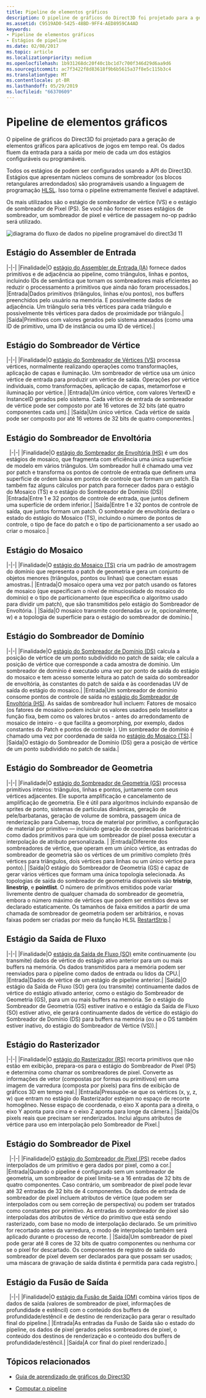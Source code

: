 ```yaml
---
title: Pipeline de elementos gráficos
description: O pipeline de gráficos do Direct3D foi projetado para a geração de elementos gráficos para aplicativos de jogos em tempo real. Os dados fluem da entrada para a saída por meio de cada um dos estágios configuráveis ou programáveis.
ms.assetid: C9519AD0-5425-48BD-9FF4-AED8959CA4AD
keywords:
- Pipeline de elementos gráficos
- Estágios de pipeline
ms.date: 02/08/2017
ms.topic: article
ms.localizationpriority: medium
ms.openlocfilehash: 1b931268dc20f40c1bc1d7c700f346d29d6aa9d6
ms.sourcegitcommit: ac7f3422f8d83618f9b6b5615a37f8e5c115b3c4
ms.translationtype: MT
ms.contentlocale: pt-BR
ms.lasthandoff: 05/29/2019
ms.locfileid: "66370609"
---
```

# <a name="graphics-pipeline"></a>Pipeline de elementos gráficos


O pipeline de gráficos do Direct3D foi projetado para a geração de elementos gráficos para aplicativos de jogos em tempo real. Os dados fluem da entrada para a saída por meio de cada um dos estágios configuráveis ou programáveis.

Todos os estágios de podem ser configurados usando a API do Direct3D. Estágios que apresentam núcleos comuns de sombreador (os blocos retangulares arredondados) são programáveis usando a linguagem de programação [HLSL](https://docs.microsoft.com/windows/desktop/direct3dhlsl/dx-graphics-hlsl). Isso torna o pipeline extremamente flexível e adaptável.

Os mais utilizados são o estágio de sombreador de vértice (VS) e o estágio de sombreador de Pixel (PS). Se você não fornecer esses estágios de sombreador, um sombreador de pixel e vértice de passagem no-op padrão será utilizado.

![diagrama do fluxo de dados no pipeline programável do direct3d 11](images/d3d11-pipeline-stages.jpg)

## <a name="input-assembler-stage"></a>Estágio do Assembler de Entrada

|-|-| |Finalidade|O [estágio do Assembler de Entrada (IA)](input-assembler-stage--ia-.md) fornece dados primitivos e de adjacência ao pipeline, como triângulos, linhas e pontos, incluindo IDs de semântica que tornam os sombreadores mais eficientes ao reduzir o processamento a primitivos que ainda não foram processados.| |Entrada|Dados primitivos (triângulos, linhas e/ou pontos), nos buffers preenchidos pelo usuário na memória. E possivelmente dados de adjacência. Um triângulo seria três vértices para cada triângulo e possivelmente três vértices para dados de proximidade por triângulo.| |Saída|Primitivos com valores gerados pelo sistema anexados (como uma ID de primitivo, uma ID de instância ou uma ID de vértice).|

## <a name="vertex-shader-stage"></a>Estágio do Sombreador de Vértice

|-|-| |Finalidade|O [estágio do Sombreador de Vértices (VS)](vertex-shader-stage--vs-.md) processa vértices, normalmente realizando operações como transformações, aplicação de capas e iluminação. Um sombreador de vértice usa um único vértice de entrada para produzir um vértice de saída. Operações por vértice individuais, como transformações, aplicação de capas, metamorfose e iluminação por vértice.| |Entrada|Um único vértice, com valores VertexID e InstanceID gerados pelo sistema. Cada vértice de entrada de sombreador de vértice pode ser composto por até 16 vetores de 32 bits (até quatro componentes cada um).| |Saída|Um único vértice. Cada vértice de saída pode ser composto por até 16 vetores de 32 bits de quatro componentes.|
 
## <a name="hull-shader-stage"></a>Estágio do Sombreador de Envoltória
 
|-|-| |Finalidade|O [estágio do Sombreador de Envoltória (HS)](hull-shader-stage--hs-.md) é um dos estágios de mosaico, que fragmenta com eficiência uma única superfície de modelo em vários triângulos. Um sombreador hull é chamado uma vez por patch e transforma os pontos de controle de entrada que definem uma superfície de ordem baixa em pontos de controle que formam um patch. Ela também faz alguns cálculos por patch para fornecer dados para o estágio do Mosaico (TS) e o estágio do Sombreador de Domínio (DS)| |Entrada|Entre 1 e 32 pontos de controle de entrada, que juntos definem uma superfície de ordem inferior.| |Saída|Entre 1 e 32 pontos de controle de saída, que juntos formam um patch. O sombreador de envoltória declara o estado do estágio do Mosaico (TS), incluindo o número de pontos de controle, o tipo de face do patch e o tipo de particionamento a ser usado ao criar o mosaico.|

## <a name="tessellator-stage"></a>Estágio do Mosaico

|-|-| |Finalidade|O [estágio do Mosaico (TS)](tessellator-stage--ts-.md) cria um padrão de amostragem do domínio que representa o patch de geometria e gera um conjunto de objetos menores (triângulos, pontos ou linhas) que conectam essas amostras.| |Entrada|O mosaico opera uma vez por patch usando os fatores de mosaico (que especificam o nível de minuciosidade do mosaico do domínio) e o tipo de particionamento (que especifica o algoritmo usado para dividir um patch), que são transmitidos pelo estágio do Sombreador de Envoltória. | |Saída|O mosaico transmite coordenadas uv (e, opcionalmente, w) e a topologia de superfície para o estágio do sombreador de domínio.|

## <a name="domain-shader-stage"></a>Estágio do Sombreador de Domínio

|-|-| |Finalidade|O [estágio do Sombreador de Domínio (DS)](domain-shader-stage--ds-.md) calcula a posição de vértice de um ponto subdividido no patch de saída; ele calcula a posição de vértice que corresponde a cada amostra de domínio. Um sombreador de domínio é executado uma vez por ponto de saída do estágio do mosaico e tem acesso somente leitura ao patch de saída do sombreador de envoltória, às constantes do patch de saída e às coordenadas UV de saída do estágio do mosaico.| |Entrada|Um sombreador de domínio consome pontos de controle de saída no [estágio do Sombreador de Envoltória (HS)](hull-shader-stage--hs-.md). As saídas de sombreador hull incluem: Fatores de mosaico (os fatores de mosaico podem incluir os valores usados pelo tessellator a função fixa, bem como os valores brutos - antes do arredondamento de mosaico de inteiro - o que facilita a geomorphing, por exemplo, dados constantes do Patch e pontos de controle ). Um sombreador de domínio é chamado uma vez por coordenada de saída no [estágio do Mosaico (TS)](tessellator-stage--ts-.md).| |Saída|O estágio do Sombreador de Domínio (DS) gera a posição de vértice de um ponto subdividido no patch de saída.|

## <a name="geometry-shader-stage"></a>Estágio do Sombreador de Geometria

|-|-| |Finalidade|O [estágio do Sombreador de Geometria (GS)](geometry-shader-stage--gs-.md) processa primitivos inteiros: triângulos, linhas e pontos, juntamente com seus vértices adjacentes. Ele suporta amplificação e cancelamento de amplificação de geometria. Ele é útil para algoritmos incluindo expansão de sprites de ponto, sistemas de partículas dinâmicas, geração de pele/barbatanas, geração de volume de sombra, passagem única de renderização para Cubemap, troca de material por primitivo, a configuração de material por primitivo — incluindo geração de coordenadas baricêntricas como dados primitivos para que um sombreador de pixel possa executar a interpolação de atributo personalizada. | |Entrada|Diferente dos sombreadores de vértice, que operam em um único vértice, as entradas do sombreador de geometria são os vértices de um primitivo completo (três vértices para triângulos, dois vértices para linhas ou um único vértice para ponto).| |Saída|O estágio do Sombreador de Geometria (GS) é capaz de gerar vários vértices que formam uma única topologia selecionada. As topologias de saída do sombreador de geometria disponíveis são <strong>tristrip</strong>, <strong>linestrip</strong>, e <strong>pointlist</strong>. O número de primitivos emitidos pode variar livremente dentro de qualquer chamada do sombreador de geometria, embora o número máximo de vértices que podem ser emitidos deva ser declarado estaticamente. Os tamanhos de faixa emitidos a partir de uma chamada de sombreador de geometria podem ser arbitrários, e novas faixas podem ser criadas por meio da função HLSL [RestartStrip](https://docs.microsoft.com/windows/desktop/direct3dhlsl/dx-graphics-hlsl-so-restartstrip).|

## <a name="stream-output-stage"></a>Estágio da Saída de Fluxo

|-|-| |Finalidade|O [estágio da Saída de Fluxo (SO)](stream-output-stage--so-.md) emite continuamente (ou transmite) dados de vértice do estágio ativo anterior para um ou mais buffers na memória. Os dados transmitidos para a memória podem ser reenviados para o pipeline como dados de entrada ou lidos da CPU.| |Entrada|Dados de vértice de um estágio de pipeline anterior.| |Saída|O estágio da Saída de Fluxo (SO) gera (ou transmite) continuamente dados de vértice do estágio ativado anterior, como o estágio do Sombreador de Geometria (GS), para um ou mais buffers na memória. Se o estágio do Sombreador de Geometria (GS) estiver inativo e o estágio da Saída de Fluxo (SO) estiver ativo, ele gerará continuamente dados de vértice do estágio do Sombreador de Domínio (DS) para buffers na memória (ou se o DS também estiver inativo, do estágio do Sombreador de Vértice (VS)).|

## <a name="rasterizer-stage"></a>Estágio do Rasterizador

|-|-| |Finalidade|O [estágio do Rasterizador (RS)](rasterizer-stage--rs-.md) recorta primitivos que não estão em exibição, prepara-os para o estágio do Sombreador de Pixel (PS) e determina como chamar os sombreadores de pixel. Converte as informações de vetor (compostas por formas ou primitivos) em uma imagem de varredura (composta por pixels) para fins de exibição de gráficos 3D em tempo real.| |Entrada|Pressupõe-se que os vértices (x, y, z, w) que entram no estágio do Rasterizador estejam no espaço de recorte homogêneo. Nesse espaço de coordenada, o eixo X aponta para a direita, o eixo Y aponta para cima e o eixo Z aponta para longe da câmera.| |Saída|Os pixels reais que precisam ser renderizados. Inclui alguns atributos de vértice para uso em interpolação pelo Sombreador de Pixel.|

## <a name="pixel-shader-stage"></a>Estágio do Sombreador de Pixel
 
|-|-| |Finalidade|O [estágio do Sombreador de Pixel (PS)](pixel-shader-stage--ps-.md) recebe dados interpolados de um primitivo e gera dados por pixel, como a cor.| |Entrada|Quando o pipeline é configurado sem um sombreador de geometria, um sombreador de pixel limita-se a 16 entradas de 32 bits de quatro componentes. Caso contrário, um sombreador de pixel pode levar até 32 entradas de 32 bits de 4 componentes. Os dados de entrada de sombreador de pixel incluem atributos de vértice (que podem ser interpolados com ou sem correção de perspectiva) ou podem ser tratados como constantes por primitivo. As entradas do sombreador de pixel são interpoladas dos atributos de vértice do primitivo que está sendo rasterizado, com base no modo de interpolação declarado. Se um primitivo for recortado antes da varredura, o modo de interpolação também será aplicado durante o processo de recorte. | |Saída|Um sombreador de pixel pode gerar até 8 cores de 32 bits de quatro componentes ou nenhuma cor se o pixel for descartado. Os componentes de registro de saída do sombreador de pixel devem ser declarados para que possam ser usados; uma máscara de gravação de saída distinta é permitida para cada registro.|

## <a name="output-merger-stage"></a>Estágio da Fusão de Saída
 
|-|-| |Finalidade|O [estágio da Fusão de Saída (OM)](output-merger-stage--om-.md) combina vários tipos de dados de saída (valores de sombreador de pixel, informações de profundidade e estêncil) com o conteúdo dos buffers de profundidade/estêncil e de destino de renderização para gerar o resultado final do pipeline.| |Entrada|As entradas da Fusão de Saída são o estado do pipeline, os dados de pixel gerados pelos sombreadores de pixel, o conteúdo dos destinos de renderização e o conteúdo dos buffers de profundidade/estêncil.| |Saída|A cor final do pixel renderizado.|

## <a name="related-topics"></a>Tópicos relacionados

- [Guia de aprendizado de gráficos do Direct3D](index.md)

- [Computar o pipeline](compute-pipeline.md)
